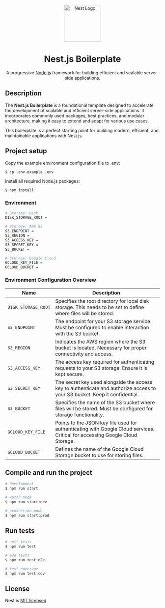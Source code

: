 <p align="center">
  <a href="http://nestjs.com/" target="blank"><img src="https://nestjs.com/img/logo-small.svg" width="120" alt="Nest Logo" /></a>
</p>

<h1 align="center">Nest.js Boilerplate</h1>

<p align="center">A progressive <a href="http://nodejs.org" target="_blank">Node.js</a> framework for building efficient and scalable server-side applications.</p>

## Description

The **Nest.js Boilerplate** is a foundational template designed to accelerate the development of scalable and efficient server-side applications. It incorporates commonly used packages, best practices, and modular architecture, making it easy to extend and adapt for various use cases.

This boilerplate is a perfect starting point for building modern, efficient, and maintainable applications with Nest.js.

## Project setup

Copy the example environment configuration file to .env:

```bash
$ cp .env.example .env
```

Install all required Node.js packages:

```bash
$ npm install
```

### Environment

```bash
# Storage: Disk
DISK_STORAGE_ROOT =

# Storage: AWS S3
S3_ENDPOINT =
S3_REGION =
S3_ACCESS_KEY =
S3_SECRET_KEY =
S3_BUCKET =

# Storage: Google Cloud
GCLOUD_KEY_FILE =
GCLOUD_BUCKET =
```

### Environment Configuration Overview

| **Name**            | **Description**                                                                                                              |
| ------------------- | ---------------------------------------------------------------------------------------------------------------------------- |
| `DISK_STORAGE_ROOT` | Specifies the root directory for local disk storage. This needs to be set to define where files will be stored.              |
| `S3_ENDPOINT`       | The endpoint for your S3 storage service. Must be configured to enable interaction with the S3 bucket.                       |
| `S3_REGION`         | Indicates the AWS region where the S3 bucket is located. Necessary for proper connectivity and access.                       |
| `S3_ACCESS_KEY`     | The access key required for authenticating requests to your S3 storage. Ensure it is kept secure.                            |
| `S3_SECRET_KEY`     | The secret key used alongside the access key to authenticate and authorize access to your S3 bucket. Keep it confidential.   |
| `S3_BUCKET`         | Specifies the name of the S3 bucket where files will be stored. Must be configured for storage functionality.                |
| `GCLOUD_KEY_FILE`   | Points to the JSON key file used for authenticating with Google Cloud services. Critical for accessing Google Cloud Storage. |
| `GCLOUD_BUCKET`     | Defines the name of the Google Cloud Storage bucket to use for storing files.                                                |

## Compile and run the project

```bash
# development
$ npm run start

# watch mode
$ npm run start:dev

# production mode
$ npm run start:prod
```

## Run tests

```bash
# unit tests
$ npm run test

# e2e tests
$ npm run test:e2e

# test coverage
$ npm run test:cov
```

## License

Nest is [MIT licensed](./LICENSE).
